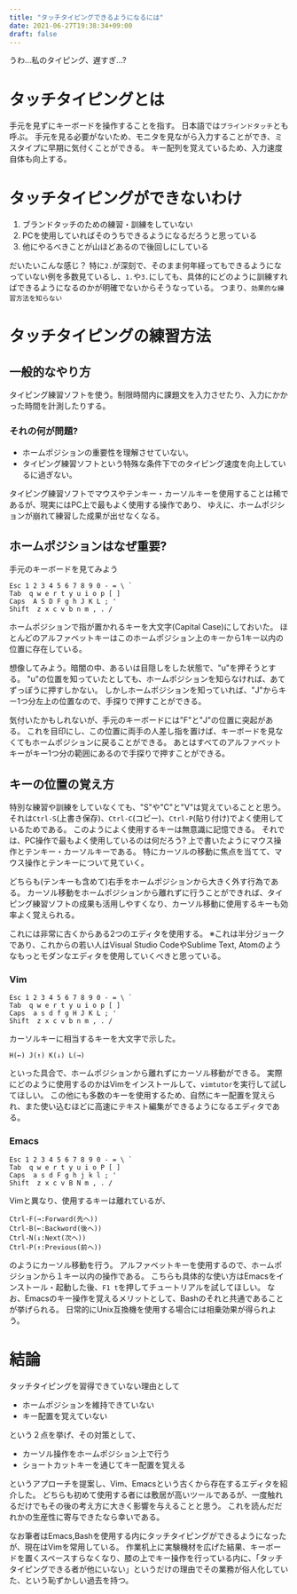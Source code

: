 ```yaml
---
title: "タッチタイピングできるようになるには"
date: 2021-06-27T19:38:34+09:00
draft: false
---
```


うわ…私のタイピング、遅すぎ…?

# タッチタイピングとは
手元を見ずにキーボードを操作することを指す。
日本語では`ブラインドタッチ`とも呼ぶ。
手元を見る必要がないため、モニタを見ながら入力することができ、ミスタイプに早期に気付くことができる。
キー配列を覚えているため、入力速度自体も向上する。

# タッチタイピングができないわけ
1. ブランドタッチのための練習・訓練をしていない
2. PCを使用していればそのうちできるようになるだろうと思っている
3. 他にやるべきことが山ほどあるので後回しにしている

だいたいこんな感じ？
特に`2.`が深刻で、そのまま何年経ってもできるようになっていない例を多数見ているし、`1.`や`3.`にしても、具体的にどのように訓練すればできるようになるのかが明確でないからそうなっている。
つまり、`効果的な練習方法を知らない`

# タッチタイピングの練習方法
## 一般的なやり方
タイピング練習ソフトを使う。制限時間内に課題文を入力させたり、入力にかかった時間を計測したりする。
### それの何が問題?
- ホームポジションの重要性を理解させていない。
- タイピング練習ソフトという特殊な条件下でのタイピング速度を向上しているに過ぎない。

タイピング練習ソフトでマウスやテンキー・カーソルキーを使用することは稀であるが、現実にはPC上で最もよく使用する操作であり、
ゆえに、ホームポジションが崩れて練習した成果が出せなくなる。

## ホームポジションはなぜ重要?
手元のキーボードを見てみよう
```
Esc 1 2 3 4 5 6 7 8 9 0 - = \ `
Tab  q w e r t y u i o p [ ]
Caps  A S D F g h J K L ; '
Shift  z x c v b n m , . / 
```
ホームポジションで指が置かれるキーを大文字(Capital Case)にしておいた。
ほとんどのアルファベットキーはこのホームポジション上のキーから1キー以内の位置に存在している。

想像してみよう。暗闇の中、あるいは目隠しをした状態で、"u"を押そうとする。
"u"の位置を知っていたとしても、ホームポジションを知らなければ、あてずっぽうに押すしかない。
しかしホームポジションを知っていれば、"J"からキー1つ分左上の位置なので、手探りで押すことができる。

気付いたかもしれないが、手元のキーボードには"F"と"J"の位置に突起がある。
これを目印にし、この位置に両手の人差し指を置けば、キーボードを見なくてもホームポジションに戻ることができる。
あとはすべてのアルファベットキーがキー1つ分の範囲にあるので手探りで押すことができる。

## キーの位置の覚え方
特別な練習や訓練をしていなくても、"S"や"C"と"V"は覚えていることと思う。
それは`Ctrl-S`(上書き保存)、`Ctrl-C`(コピー)、`Ctrl-P`(貼り付け)でよく使用しているためである。
このようによく使用するキーは無意識に記憶できる。
それでは、PC操作で最もよく使用しているのは何だろう?
上で書いたようにマウス操作とテンキー・カーソルキーである。
特にカーソルの移動に焦点を当てて、マウス操作とテンキーについて見ていく。

どちらも(テンキーも含めて)右手をホームポジションから大きく外す行為である。
カーソル移動をホームポジションから離れずに行うことができれば、タイピング練習ソフトの成果も活用しやすくなり、カーソル移動に使用するキーも効率よく覚えられる。

これには非常に古くからある2つのエディタを使用する。
※これは半分ジョークであり、これからの若い人はVisual Studio CodeやSublime Text, Atomのようなもっとモダンなエディタを使用していくべきと思っている。

### Vim
```
Esc 1 2 3 4 5 6 7 8 9 0 - = \ `
Tab  q w e r t y u i o p [ ]
Caps  a s d f g H J K L ; '
Shift  z x c v b n m , . / 
```
カーソルキーに相当するキーを大文字で示した。
```
H(←) J(↑) K(↓) L(→)
```
といった具合で、ホームポジションから離れずにカーソル移動ができる。
実際にどのように使用するのかはVimをインストールして、`vimtutor`を実行して試してほしい。
この他にも多数のキーを使用するため、自然にキー配置を覚えられ、また使い込むほどに高速にテキスト編集ができるようになるエディタである。
### Emacs
```
Esc 1 2 3 4 5 6 7 8 9 0 - = \ `
Tab  q w e r t y u i o P [ ]
Caps  a s d F g h j k l ; '
Shift  z x c v B N m , . / 
```
Vimと異なり、使用するキーは離れているが、
```
Ctrl-F(→:Forward(先へ))
Ctrl-B(←:Backword(後へ))
Ctrl-N(↓:Next(次へ))
Ctrl-P(↑:Previous(前へ))
```
のようにカーソル移動を行う。
アルファベットキーを使用するので、ホームポジションから１キー以内の操作である。
こちらも具体的な使い方はEmacsをインストール・起動した後、`F1 t`を押してチュートリアルを試してほしい。
なお、Emacsのキー操作を覚えるメリットとして、Bashのそれと共通であることが挙げられる。
日常的にUnix互換機を使用する場合には相乗効果が得られよう。

# 結論
タッチタイピングを習得できていない理由として
- ホームポジションを維持できていない
- キー配置を覚えていない

という２点を挙げ、その対策として、
- カーソル操作をホームポジション上で行う
- ショートカットキーを通じてキー配置を覚える

というアプローチを提案し、Vim、Emacsという古くから存在するエディタを紹介した。
どちらも初めて使用する者には敷居が高いツールであるが、一度触れるだけでもその後の考え方に大きく影響を与えることと思う。
これを読んだだれかの生産性に寄与できたなら幸いである。

なお筆者はEmacs,Bashを使用する内にタッチタイピングができるようになったが、現在はVimを常用している。
作業机上に実験機材を広げた結果、キーボードを置くスペースすらなくなり、膝の上でキー操作を行っている内に、「タッチタイピングできる者が他にいない」というだけの理由でその業務が俗人化していた、という恥ずかしい過去を持つ。